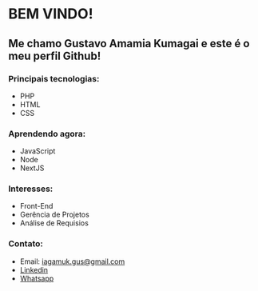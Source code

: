 <h1>BEM VINDO!</h1>
<h2>Me chamo <bold>Gustavo Amamia Kumagai</bold> e este é o meu perfil Github!</h2>

<h3>Principais tecnologias:</h3>

- PHP
- HTML
- CSS

<h3>Aprendendo agora:</h3>

- JavaScript
- Node
- NextJS

<h3>Interesses:</h3>

- Front-End
- Gerência de Projetos
- Análise de Requisios

<h3>Contato:</h3>

- Email: iagamuk.gus@gmail.com
- [Linkedin](https://www.linkedin.com/in/gustavo-amamia-kumagai-293b421a3)
- [Whatsapp](https://wa.me/554488150190)
